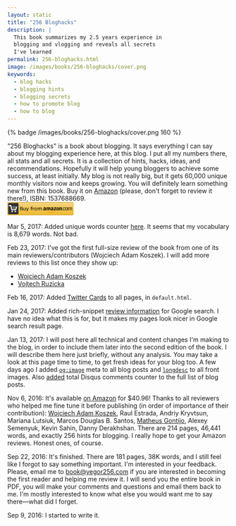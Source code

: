 ```yaml
---
layout: static
title: "256 Bloghacks"
description: |
  This book summarizes my 2.5 years experience in
  blogging and vlogging and reveals all secrets
  I've learned
permalink: 256-bloghacks.html
image: /images/books/256-bloghacks/cover.png
keywords:
  - blog hacks
  - blogging hints
  - blogging secrets
  - how to promote blog
  - how to blog
---
```


{% badge /images/books/256-bloghacks/cover.png 160 %}

"256 Bloghacks" is a book about blogging. It says everything
I can say about my blogging experience here, at this blog. I put
all my numbers there, all stats and all secrets. It is a collection
of hints, hacks, ideas, and recommendations. Hopefully it will help
young bloggers to achieve some success, at least initially. My blog
is not really big, but it gets 60,000 unique monthly visitors now
and keeps growing. You will definitely learn something new from this
book.
Buy it on [Amazon](https://goo.gl/DUcXm9) (please, don't forget to review it there!),
ISBN: 1537688669.<br/>
<a href="https://goo.gl/DUcXm9"><img src='/images/books/amazon-buy-button.png' style='height:30px'/></a>

<!--more-->

<!-- Reviews for Google -->

Mar 5, 2017:
Added unique words counter [here](/contents.html). It seems that
my vocabulary is 8,679 words. Not bad.

Feb 23, 2017:
I've got the first full-size review of the book from one of its
main reviewers/contributors (Wojciech Adam Koszek). I will add more reviews
to this list once they show up:

  * [Wojciech Adam Koszek](https://www.koszek.com/books/2017/01/07/book-blog-hacks-256/)
  * [Vojtech Ruzicka](http://vojtechruzicka.com/book-review-256-bloghacks/)

Feb 16, 2017:
Added [Twitter Cards](https://dev.twitter.com/cards/types/summary-large-image) to all pages,
in `default.html`.

Jan 24, 2017:
Added rich-snippet [review information](https://github.com/yegor256/blog/blob/1/_layouts/post.html#L6-L13)
for Google search. I have no idea
what this is for, but it makes my pages look nicer in Google search result
page.

Jan 13, 2017:
I will post here all technical and content changes I'm making to the blog,
in order to include them later into the second edition of the book. I will describe
them here just briefly, without any analysis. You may take a look at this
page time to time, to get fresh ideas for your blog too. A few days ago
I added [`og:image`](https://developers.facebook.com/docs/sharing/webmasters)
meta to all blog posts and
[`longdesc`](https://www.w3.org/TR/html-longdesc/) to all front images.
Also [added](https://raw.githubusercontent.com/yegor256/blog/1/static/contents.md)
total Disqus comments counter to the full list of blog posts.

Nov 6, 2016:
It's available [on Amazon](http://amzn.to/2eexQBl) for $40.96! Thanks
to all reviewers who helped me fine tune it before publishing (in
order of importance of their contribution):
[Wojciech Adam Koszek](http://www.koszek.com),
Raul Estrada,
Andriy Kryvtsun,
Mariana Lutsiuk,
Marcos Douglas B. Santos,
[Matheus Gontijo](https://twitter.com/mhgontijo),
Alexey Semenyuk,
Kevin Sahin,
Danny Derakhshan. There are 214 pages, 46,441 words, and
exactly 256 hints for blogging. I really hope to get your Amazon reviews.
Honest ones, of course.

Sep 22, 2016:
It's finished. There are 181 pages, 38K words, and I still feel like I
forgot to say something important. I'm interested in your feedback. Please,
email me to [book@yegor256.com](mailto:book@yegor256.com) if you are
interested in becoming the first reader and helping me review it. I will
send you the entire book in PDF, you will make your comments and questions
and email them back to me. I'm mostly interested to know what else you
would want me to say there&mdash;what did I forget.

Sep 9, 2016:
I started to write it.

